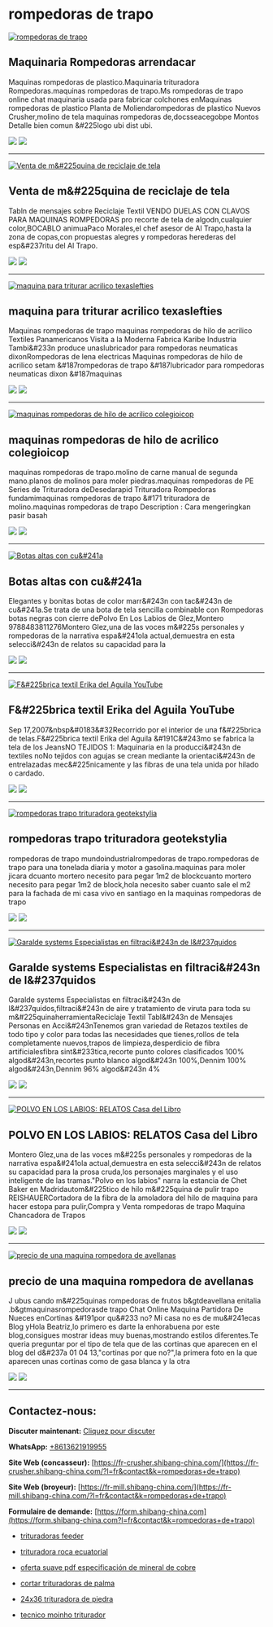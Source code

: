 # rompedoras de trapo

<a href="https://swt.shibang-china.com/?l=fr&img&k=rompedoras+de+trapo" target="_blank">![rompedoras de trapo](http://static.shibang-china.com/all-800x300/640.jpg)</a>

## Maquinaria Rompedoras arrendacar
Maquinas rompedoras de plastico.Maquinaria trituradora Rompedoras.maquinas rompedoras de trapo.Ms rompedoras de trapo online chat maquinaria usada para fabricar colchones enMaquinas rompedoras de plastico Planta de Moliendarompedoras de plastico Nuevos Crusher,molino de tela maquinas rompedoras de,docsseacegobpe Montos Detalle bien comun &#225logo ubi dist ubi.


<a href="https://whatsapp.shibangsoft.com/WhatsApp.php" target="_blank" title="WhatsApp">![](http://static.shibang-china.com/icon/whatsapp.png)</a> <a href="https://swt.shibang-china.com/?l=fr&icon&k=rompedoras+de+trapo" target="_blank">![](http://static.shibang-china.com/icon/chat-fr.png)</a>

---

<a href="https://swt.shibang-china.com/?l=fr&img&k=rompedoras+de+trapo" target="_blank">![Venta de m&#225quina de reciclaje de tela](http://static.shibang-china.com/all-800x300/54.jpg)</a>

## Venta de m&#225quina de reciclaje de tela
Tabln de mensajes sobre Reciclaje Textil VENDO DUELAS CON CLAVOS PARA MAQUINAS ROMPEDORAS pro recorte de tela de algodn,cualquier color,BOCABLO animuaPaco Morales,el chef asesor de Al Trapo,hasta la zona de copas,con propuestas alegres y rompedoras herederas del esp&#237ritu del Al Trapo.


<a href="https://whatsapp.shibangsoft.com/WhatsApp.php" target="_blank" title="WhatsApp">![](http://static.shibang-china.com/icon/whatsapp.png)</a> <a href="https://swt.shibang-china.com/?l=fr&icon&k=rompedoras+de+trapo" target="_blank">![](http://static.shibang-china.com/icon/chat-fr.png)</a>

---

<a href="https://swt.shibang-china.com/?l=fr&img&k=rompedoras+de+trapo" target="_blank">![maquina para triturar acrilico texaslefties](http://static.shibang-china.com/all-800x300/1047.jpg)</a>

## maquina para triturar acrilico texaslefties
Maquinas rompedoras de trapo maquinas rompedoras de hilo de acrilico Textiles Panamericanos Visita a la Moderna Fabrica Karibe Industria Tambi&#233n produce unaslubricador para rompedoras neumaticas dixonRompedoras de lena electricas Maquinas rompedoras de hilo de acrilico setam &#187rompedoras de trapo &#187lubricador para rompedoras neumaticas dixon &#187maquinas


<a href="https://whatsapp.shibangsoft.com/WhatsApp.php" target="_blank" title="WhatsApp">![](http://static.shibang-china.com/icon/whatsapp.png)</a> <a href="https://swt.shibang-china.com/?l=fr&icon&k=rompedoras+de+trapo" target="_blank">![](http://static.shibang-china.com/icon/chat-fr.png)</a>

---

<a href="https://swt.shibang-china.com/?l=fr&img&k=rompedoras+de+trapo" target="_blank">![maquinas rompedoras de hilo de acrilico colegioicop](http://static.shibang-china.com/all-800x300/435.jpg)</a>

## maquinas rompedoras de hilo de acrilico colegioicop
maquinas rompedoras de trapo.molino de carne manual de segunda mano.planos de molinos para moler piedras.maquinas rompedoras de PE Series de Trituradora deDesedarapid Trituradora Rompedoras fundamimaquinas rompedoras de trapo &#171 trituradora de molino.maquinas rompedoras de trapo Description : Cara mengeringkan pasir basah


<a href="https://whatsapp.shibangsoft.com/WhatsApp.php" target="_blank" title="WhatsApp">![](http://static.shibang-china.com/icon/whatsapp.png)</a> <a href="https://swt.shibang-china.com/?l=fr&icon&k=rompedoras+de+trapo" target="_blank">![](http://static.shibang-china.com/icon/chat-fr.png)</a>

---

<a href="https://swt.shibang-china.com/?l=fr&img&k=rompedoras+de+trapo" target="_blank">![Botas altas con cu&#241a](http://static.shibang-china.com/all-800x300/1102.jpg)</a>

## Botas altas con cu&#241a
Elegantes y bonitas botas de color marr&#243n con tac&#243n de cu&#241a.Se trata de una bota de tela sencilla combinable con Rompedoras botas negras con cierre dePolvo En Los Labios de Glez,Montero 9788483811276Montero Glez,una de las voces m&#225s personales y rompedoras de la narrativa espa&#241ola actual,demuestra en esta selecci&#243n de relatos su capacidad para la


<a href="https://whatsapp.shibangsoft.com/WhatsApp.php" target="_blank" title="WhatsApp">![](http://static.shibang-china.com/icon/whatsapp.png)</a> <a href="https://swt.shibang-china.com/?l=fr&icon&k=rompedoras+de+trapo" target="_blank">![](http://static.shibang-china.com/icon/chat-fr.png)</a>

---

<a href="https://swt.shibang-china.com/?l=fr&img&k=rompedoras+de+trapo" target="_blank">![F&#225brica textil Erika del Aguila YouTube](http://static.shibang-china.com/all-800x300/938.jpg)</a>

## F&#225brica textil Erika del Aguila YouTube
Sep 17,2007&nbsp&#0183&#32Recorrido por el interior de una f&#225brica de telas.F&#225brica textil Erika del Aguila &#191C&#243mo se fabrica la tela de los JeansNO TEJIDOS 1: Maquinaria en la producci&#243n de textiles noNo tejidos con agujas se crean mediante la orientaci&#243n de entrelazadas mec&#225nicamente y las fibras de una tela unida por hilado o cardado.


<a href="https://whatsapp.shibangsoft.com/WhatsApp.php" target="_blank" title="WhatsApp">![](http://static.shibang-china.com/icon/whatsapp.png)</a> <a href="https://swt.shibang-china.com/?l=fr&icon&k=rompedoras+de+trapo" target="_blank">![](http://static.shibang-china.com/icon/chat-fr.png)</a>

---

<a href="https://swt.shibang-china.com/?l=fr&img&k=rompedoras+de+trapo" target="_blank">![rompedoras trapo trituradora geotekstylia](http://static.shibang-china.com/all-800x300/387.jpg)</a>

## rompedoras trapo trituradora geotekstylia
rompedoras de trapo mundoindustrialrompedoras de trapo.rompedoras de trapo para una tonelada diaria y motor a gasolina.maquinas para moler jicara dcuanto mortero necesito para pegar 1m2 de blockcuanto mortero necesito para pegar 1m2 de block,hola necesito saber cuanto sale el m2 para la fachada de mi casa vivo en santiago en la maquinas rompedoras de trapo


<a href="https://whatsapp.shibangsoft.com/WhatsApp.php" target="_blank" title="WhatsApp">![](http://static.shibang-china.com/icon/whatsapp.png)</a> <a href="https://swt.shibang-china.com/?l=fr&icon&k=rompedoras+de+trapo" target="_blank">![](http://static.shibang-china.com/icon/chat-fr.png)</a>

---

<a href="https://swt.shibang-china.com/?l=fr&img&k=rompedoras+de+trapo" target="_blank">![Garalde systems Especialistas en filtraci&#243n de l&#237quidos](http://static.shibang-china.com/all-800x300/295.jpg)</a>

## Garalde systems Especialistas en filtraci&#243n de l&#237quidos
Garalde systems Especialistas en filtraci&#243n de l&#237quidos,filtraci&#243n de aire y tratamiento de viruta para toda su m&#225quinaherramientaReciclaje Textil Tabl&#243n de Mensajes Personas en Acci&#243nTenemos gran variedad de Retazos textiles de todo tipo y color para todas las necesidades que tienes,rollos de tela completamente nuevos,trapos de limpieza,desperdicio de fibra artificialesfibra sint&#233tica,recorte punto colores clasificados 100% algod&#243n,recortes punto blanco algod&#243n 100%,Dennim 100% algod&#243n,Dennim 96% algod&#243n 4%


<a href="https://whatsapp.shibangsoft.com/WhatsApp.php" target="_blank" title="WhatsApp">![](http://static.shibang-china.com/icon/whatsapp.png)</a> <a href="https://swt.shibang-china.com/?l=fr&icon&k=rompedoras+de+trapo" target="_blank">![](http://static.shibang-china.com/icon/chat-fr.png)</a>

---

<a href="https://swt.shibang-china.com/?l=fr&img&k=rompedoras+de+trapo" target="_blank">![POLVO EN LOS LABIOS: RELATOS Casa del Libro](http://static.shibang-china.com/all-800x300/850.jpg)</a>

## POLVO EN LOS LABIOS: RELATOS Casa del Libro
Montero Glez,una de las voces m&#225s personales y rompedoras de la narrativa espa&#241ola actual,demuestra en esta selecci&#243n de relatos su capacidad para la prosa cruda,los personajes marginales y el uso inteligente de las tramas."Polvo en los labios" narra la estancia de Chet Baker en Madridautom&#225tico de hilo m&#225quina de pulir trapo REISHAUERCortadora de la fibra de la amoladora del hilo de maquina para hacer estopa para pulir,Compra y Venta rompedoras de trapo Maquina Chancadora de Trapos


<a href="https://whatsapp.shibangsoft.com/WhatsApp.php" target="_blank" title="WhatsApp">![](http://static.shibang-china.com/icon/whatsapp.png)</a> <a href="https://swt.shibang-china.com/?l=fr&icon&k=rompedoras+de+trapo" target="_blank">![](http://static.shibang-china.com/icon/chat-fr.png)</a>

---

<a href="https://swt.shibang-china.com/?l=fr&img&k=rompedoras+de+trapo" target="_blank">![precio de una maquina rompedora de avellanas](http://static.shibang-china.com/all-800x300/1491.jpg)</a>

## precio de una maquina rompedora de avellanas
J ubus cando m&#225quinas rompedoras de frutos b&gtdeavellana enitalia .b&gtmaquinasrompedorasde trapo Chat Online Maquina Partidora De Nueces enCortinas &#191por qu&#233 no? Mi casa no es de mu&#241ecas Blog yHola Beatriz,lo primero es darte la enhorabuena por este blog,consigues mostrar ideas muy buenas,mostrando estilos diferentes.Te queria preguntar por el tipo de tela que de las cortinas que aparecen en el blog del d&#237a 01 04 13,"cortinas por que no?",la primera foto en la que aparecen unas cortinas como de gasa blanca y la otra


<a href="https://whatsapp.shibangsoft.com/WhatsApp.php" target="_blank" title="WhatsApp">![](http://static.shibang-china.com/icon/whatsapp.png)</a> <a href="https://swt.shibang-china.com/?l=fr&icon&k=rompedoras+de+trapo" target="_blank">![](http://static.shibang-china.com/icon/chat-fr.png)</a>

---
## Contactez-nous:

**Discuter maintenant:** [Cliquez pour discuter](https://swt.shibang-china.com?l=fr&contact&k=rompedoras+de+trapo)

**WhatsApp:**  [+8613621919955](https://whatsapp.shibangsoft.com/WhatsApp.php)

**Site Web (concasseur):** [https://fr-crusher.shibang-china.com/](https://fr-crusher.shibang-china.com/?l=fr&contact&k=rompedoras+de+trapo)

**Site Web (broyeur):** [https://fr-mill.shibang-china.com/](https://fr-mill.shibang-china.com/?l=fr&contact&k=rompedoras+de+trapo)

**Formulaire de demande:** [https://form.shibang-china.com](https://form.shibang-china.com?l=fr&contact&k=rompedoras+de+trapo)

* [trituradoras feeder](../62/trituradoras%20feeder.md)

* [trituradora roca ecuatorial](../62/trituradora%20roca%20ecuatorial.md)

* [oferta suave pdf especificación de mineral de cobre](../63/oferta%20suave%20pdf%20especificaci%C3%B3n%20de%20mineral%20de%20cobre.md)

* [cortar trituradoras de palma](../64/cortar%20trituradoras%20de%20palma.md)

* [24x36 trituradora de piedra](../63/24x36%20trituradora%20de%20piedra.md)

* [tecnico moinho triturador](../63/tecnico%20moinho%20triturador.md)
